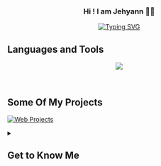<h3 align="center">Hi ! I am Jehyann 👋🏻</h3>

<p align="center"> 
  <a href="https://git.io/typing-svg"><img src="https://readme-typing-svg.demolab.com?font=Fira+Code&weight=500&size=27&duration=4900&pause=1000&center=true&vCenter=true&random=false&width=435&lines=my+portfolio+website" alt="Typing SVG" /></a>
</p>

## Languages and Tools

<p align="center">
  <a href="https://skillicons.dev">
    <img src="https://skillicons.dev/icons?i=c,cpp,cs,py,unity,unreal,godot,blender,figma,github,visualstudio,vscode,dotnet" />
  </a>
</p>

<br/>

## Some Of My Projects
[![Web Projects](https://github-readme-stats.vercel.app/api/pin/?username=Jehyann&repo=UnityInspiredGameObjects&border_color=0D1117&title_color=ffffff&bg_color=2C3138&text_color=ffffff&icon_color=FFADBE)](https://github.com/Jehyann/UnityInspiredGameObjects)

<details> 
  <summary><h2>Get to Know Me</h2></summary>
  <p align="justify">Hello! I'm Jehyann, a 21-year-old from France currently pursuing a Bachelor's degree in Game Technology and Programming at Gaming Campus Paris. I've also dedicated two years to learning languages, starting with Arabic then Chinese.<br/>
  My ultimate goal is to become a programmer in the field of artificial intelligence, with a strong desire to work abroad, especially in Japan. Outside of my studies, I have a passion for 3D modeling, virtual reality (VR), languages, and travel. I went alone to Japan at 16 and later explored Sweden.<br/>
  My work is highly inspired from the universe of Dune by Frank Herbert and Dark Souls games by FromSoftware. You can join my adventure my following my social medias !</p>
</details>



<!--
<br/>
//![Top Langs](https://github-readme-stats.vercel.app/api/top-langs/?username=Jehyann&layout=compact)
<br/>
-->
